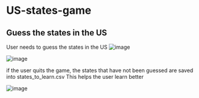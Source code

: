 # US-states-game
## Guess the states in the US

User needs to guess the states in the US 
![image](https://github.com/sammy-9930/US-states-game/assets/80445152/512a0b0e-97bd-425c-8056-11668e50ed59)

![image](https://github.com/sammy-9930/US-states-game/assets/80445152/6f8fa18f-a708-4a0e-93ca-380253296afe)

if the user quits the game, the states that have not been guessed are saved into states_to_learn.csv
This helps the user learn better


![image](https://github.com/sammy-9930/US-states-game/assets/80445152/97cd2d88-f856-4898-a4ca-647f3ad04199)
